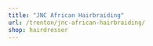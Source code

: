 ```yaml
---
title: "JNC African Hairbraiding"
url: /trenton/jnc-african-hairbraiding/
shop: hairdresser
---
```

